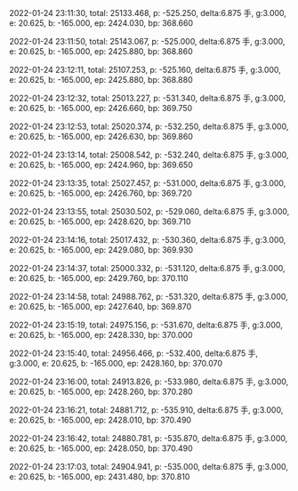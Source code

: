 2022-01-24 23:11:30, total: 25133.468, p: -525.250, delta:6.875 手, g:3.000, e: 20.625, b: -165.000, ep: 2424.030, bp: 368.660

2022-01-24 23:11:50, total: 25143.067, p: -525.000, delta:6.875 手, g:3.000, e: 20.625, b: -165.000, ep: 2425.880, bp: 368.860

2022-01-24 23:12:11, total: 25107.253, p: -525.160, delta:6.875 手, g:3.000, e: 20.625, b: -165.000, ep: 2425.880, bp: 368.880

2022-01-24 23:12:32, total: 25013.227, p: -531.340, delta:6.875 手, g:3.000, e: 20.625, b: -165.000, ep: 2426.660, bp: 369.750

2022-01-24 23:12:53, total: 25020.374, p: -532.250, delta:6.875 手, g:3.000, e: 20.625, b: -165.000, ep: 2426.630, bp: 369.860

2022-01-24 23:13:14, total: 25008.542, p: -532.240, delta:6.875 手, g:3.000, e: 20.625, b: -165.000, ep: 2424.960, bp: 369.650

2022-01-24 23:13:35, total: 25027.457, p: -531.000, delta:6.875 手, g:3.000, e: 20.625, b: -165.000, ep: 2426.760, bp: 369.720

2022-01-24 23:13:55, total: 25030.502, p: -529.060, delta:6.875 手, g:3.000, e: 20.625, b: -165.000, ep: 2428.620, bp: 369.710

2022-01-24 23:14:16, total: 25017.432, p: -530.360, delta:6.875 手, g:3.000, e: 20.625, b: -165.000, ep: 2429.080, bp: 369.930

2022-01-24 23:14:37, total: 25000.332, p: -531.120, delta:6.875 手, g:3.000, e: 20.625, b: -165.000, ep: 2429.760, bp: 370.110

2022-01-24 23:14:58, total: 24988.762, p: -531.320, delta:6.875 手, g:3.000, e: 20.625, b: -165.000, ep: 2427.640, bp: 369.870

2022-01-24 23:15:19, total: 24975.156, p: -531.670, delta:6.875 手, g:3.000, e: 20.625, b: -165.000, ep: 2428.330, bp: 370.000

2022-01-24 23:15:40, total: 24956.466, p: -532.400, delta:6.875 手, g:3.000, e: 20.625, b: -165.000, ep: 2428.160, bp: 370.070

2022-01-24 23:16:00, total: 24913.826, p: -533.980, delta:6.875 手, g:3.000, e: 20.625, b: -165.000, ep: 2428.260, bp: 370.280

2022-01-24 23:16:21, total: 24881.712, p: -535.910, delta:6.875 手, g:3.000, e: 20.625, b: -165.000, ep: 2428.010, bp: 370.490

2022-01-24 23:16:42, total: 24880.781, p: -535.870, delta:6.875 手, g:3.000, e: 20.625, b: -165.000, ep: 2428.050, bp: 370.490

2022-01-24 23:17:03, total: 24904.941, p: -535.000, delta:6.875 手, g:3.000, e: 20.625, b: -165.000, ep: 2431.480, bp: 370.810